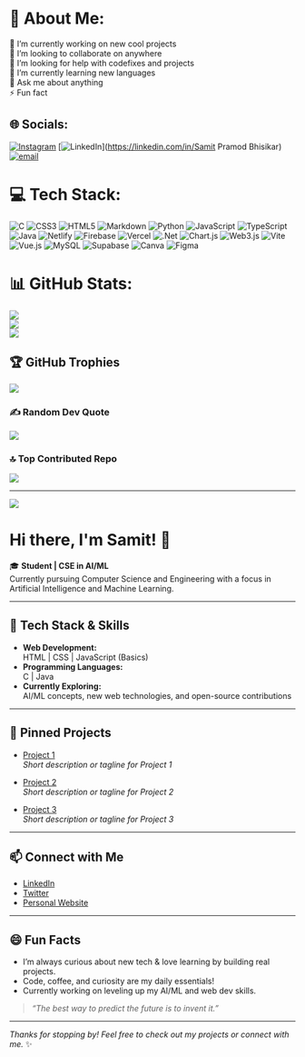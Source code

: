 # 💫 About Me:
🔭 I’m currently working on new cool projects<br>👯 I’m looking to collaborate on anywhere<br>🤝 I’m looking for help with codefixes and projects<br>🌱 I’m currently learning new languages<br>💬 Ask me about anything<br>⚡ Fun fact


## 🌐 Socials:
[![Instagram](https://img.shields.io/badge/Instagram-%23E4405F.svg?logo=Instagram&logoColor=white)](https://instagram.com/samit_bhisikar27) [![LinkedIn](https://img.shields.io/badge/LinkedIn-%230077B5.svg?logo=linkedin&logoColor=white)](https://linkedin.com/in/Samit Pramod Bhisikar) [![email](https://img.shields.io/badge/Email-D14836?logo=gmail&logoColor=white)](mailto:samitbhisikar16@gmail.com) 

# 💻 Tech Stack:
![C](https://img.shields.io/badge/c-%2300599C.svg?style=flat&logo=c&logoColor=white) ![CSS3](https://img.shields.io/badge/css3-%231572B6.svg?style=flat&logo=css3&logoColor=white) ![HTML5](https://img.shields.io/badge/html5-%23E34F26.svg?style=flat&logo=html5&logoColor=white) ![Markdown](https://img.shields.io/badge/markdown-%23000000.svg?style=flat&logo=markdown&logoColor=white) ![Python](https://img.shields.io/badge/python-3670A0?style=flat&logo=python&logoColor=ffdd54) ![JavaScript](https://img.shields.io/badge/javascript-%23323330.svg?style=flat&logo=javascript&logoColor=%23F7DF1E) ![TypeScript](https://img.shields.io/badge/typescript-%23007ACC.svg?style=flat&logo=typescript&logoColor=white) ![Java](https://img.shields.io/badge/java-%23ED8B00.svg?style=flat&logo=openjdk&logoColor=white) ![Netlify](https://img.shields.io/badge/netlify-%23000000.svg?style=flat&logo=netlify&logoColor=#00C7B7) ![Firebase](https://img.shields.io/badge/firebase-%23039BE5.svg?style=flat&logo=firebase) ![Vercel](https://img.shields.io/badge/vercel-%23000000.svg?style=flat&logo=vercel&logoColor=white) ![.Net](https://img.shields.io/badge/.NET-5C2D91?style=flat&logo=.net&logoColor=white) ![Chart.js](https://img.shields.io/badge/chart.js-F5788D.svg?style=flat&logo=chart.js&logoColor=white) ![Web3.js](https://img.shields.io/badge/web3.js-F16822?style=flat&logo=web3.js&logoColor=white) ![Vite](https://img.shields.io/badge/vite-%23646CFF.svg?style=flat&logo=vite&logoColor=white) ![Vue.js](https://img.shields.io/badge/vue.js-%2335495e.svg?style=flat&logo=vuedotjs&logoColor=%234FC08D) ![MySQL](https://img.shields.io/badge/mysql-4479A1.svg?style=flat&logo=mysql&logoColor=white) ![Supabase](https://img.shields.io/badge/Supabase-3ECF8E?style=flat&logo=supabase&logoColor=white) ![Canva](https://img.shields.io/badge/Canva-%2300C4CC.svg?style=flat&logo=Canva&logoColor=white) ![Figma](https://img.shields.io/badge/figma-%23F24E1E.svg?style=flat&logo=figma&logoColor=white)
# 📊 GitHub Stats:
![](https://github-readme-stats.vercel.app/api?username=Samit16&theme=dark&hide_border=false&include_all_commits=true&count_private=true)<br/>
![](https://nirzak-streak-stats.vercel.app/?user=Samit16&theme=dark&hide_border=false)<br/>
![](https://github-readme-stats.vercel.app/api/top-langs/?username=Samit16&theme=dark&hide_border=false&include_all_commits=true&count_private=true&layout=compact)

## 🏆 GitHub Trophies
![](https://github-profile-trophy.vercel.app/?username=Samit16&theme=radical&no-frame=false&no-bg=false&margin-w=4)

### ✍️ Random Dev Quote
![](https://quotes-github-readme.vercel.app/api?type=horizontal&theme=radical)

### 🔝 Top Contributed Repo
![](https://github-contributor-stats.vercel.app/api?username=Samit16&limit=5&theme=dark&combine_all_yearly_contributions=true)

---
[![](https://visitcount.itsvg.in/api?id=Samit16&icon=0&color=3)](https://visitcount.itsvg.in)
# Hi there, I'm Samit! 👋

🎓 **Student | CSE in AI/ML**  
Currently pursuing Computer Science and Engineering with a focus in Artificial Intelligence and Machine Learning.

---

## 🚀 Tech Stack & Skills

- **Web Development:**  
  HTML | CSS | JavaScript (Basics)
- **Programming Languages:**  
  C | Java
- **Currently Exploring:**  
  AI/ML concepts, new web technologies, and open-source contributions

---

## 📌 Pinned Projects

- [Project 1](#)  
  *Short description or tagline for Project 1*

- [Project 2](#)  
  *Short description or tagline for Project 2*

- [Project 3](#)  
  *Short description or tagline for Project 3*


---

## 📫 Connect with Me

- [LinkedIn](#)
- [Twitter](#)
- [Personal Website](#)

---

## 😄 Fun Facts

- I’m always curious about new tech & love learning by building real projects.
- Code, coffee, and curiosity are my daily essentials!
- Currently working on leveling up my AI/ML and web dev skills.

> *“The best way to predict the future is to invent it.”*

---

_Thanks for stopping by! Feel free to check out my projects or connect with me._ ✨
